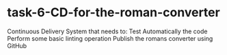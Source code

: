 # task-6-CD-for-the-roman-converter
Continuous Delivery System that needs to: Test Automatically the code Perform some basic linting operation Publish the romans converter using GitHub
